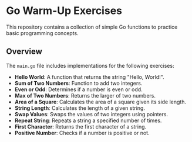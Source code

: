 # Go Warm-Up Exercises

This repository contains a collection of simple Go functions to practice basic programming concepts.

## Overview

The `main.go` file includes implementations for the following exercises:

- **Hello World**: A function that returns the string "Hello, World!".
- **Sum of Two Numbers**: Function to add two integers.
- **Even or Odd**: Determines if a number is even or odd.
- **Max of Two Numbers**: Returns the larger of two numbers.
- **Area of a Square**: Calculates the area of a square given its side length.
- **String Length**: Calculates the length of a given string.
- **Swap Values**: Swaps the values of two integers using pointers.
- **Repeat String**: Repeats a string a specified number of times.
- **First Character**: Returns the first character of a string.
- **Positive Number**: Checks if a number is positive or not.